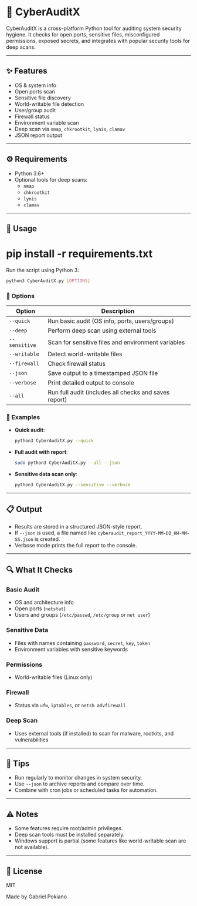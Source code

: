 # 🔐 CyberAuditX

CyberAuditX is a cross-platform Python tool for auditing system security hygiene. It checks for open ports, sensitive files, misconfigured permissions, exposed secrets, and integrates with popular security tools for deep scans.

---

## ✨ Features

- OS & system info
- Open ports scan
- Sensitive file discovery
- World-writable file detection
- User/group audit
- Firewall status
- Environment variable scan
- Deep scan via `nmap`, `chkrootkit`, `lynis`, `clamav`
- JSON report output

---

## ⚙️ Requirements

- Python 3.6+
- Optional tools for deep scans:
  - `nmap`
  - `chkrootkit`
  - `lynis`
  - `clamav`

---

## 🚀 Usage
# pip install -r requirements.txt

Run the script using Python 3:

```bash
python3 CyberAuditX.py [OPTIONS]
```

### 🔧 Options

| Option         | Description                                                  |
|----------------|--------------------------------------------------------------|
| `--quick`      | Run basic audit (OS info, ports, users/groups)               |
| `--deep`       | Perform deep scan using external tools                       |
| `--sensitive`  | Scan for sensitive files and environment variables           |
| `--writable`   | Detect world-writable files                                  |
| `--firewall`   | Check firewall status                                        |
| `--json`       | Save output to a timestamped JSON file                       |
| `--verbose`    | Print detailed output to console                             |
| `--all`        | Run full audit (includes all checks and saves report)        |

### 📌 Examples

- **Quick audit**:
  ```bash
  python3 CyberAuditX.py --quick
  ```

- **Full audit with report**:
  ```bash
  sudo python3 CyberAuditX.py --all --json
  ```

- **Sensitive data scan only**:
  ```bash
  python3 CyberAuditX.py --sensitive --verbose
  ```

---

## 📋 Output

- Results are stored in a structured JSON-style report.
- If `--json` is used, a file named like `cyberaudit_report_YYYY-MM-DD_HH-MM-SS.json` is created.
- Verbose mode prints the full report to the console.

---

## 🔍 What It Checks

### Basic Audit
- OS and architecture info
- Open ports (`netstat`)
- Users and groups (`/etc/passwd`, `/etc/group` or `net user`)

### Sensitive Data
- Files with names containing `password`, `secret`, `key`, `token`
- Environment variables with sensitive keywords

### Permissions
- World-writable files (Linux only)

### Firewall
- Status via `ufw`, `iptables`, or `netsh advfirewall`

### Deep Scan
- Uses external tools (if installed) to scan for malware, rootkits, and vulnerabilities

---

## 🧠 Tips

- Run regularly to monitor changes in system security.
- Use `--json` to archive reports and compare over time.
- Combine with cron jobs or scheduled tasks for automation.

---

## ⚠️ Notes

- Some features require root/admin privileges.
- Deep scan tools must be installed separately.
- Windows support is partial (some features like world-writable scan are not available).

---

## 📄 License

MIT

Made by Gabriel Pokiano 
```
